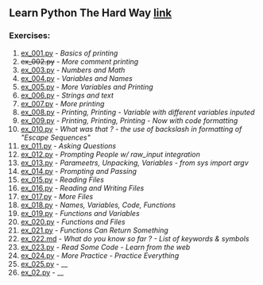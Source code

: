 ## Learn Python The Hard Way [link](https://drive.google.com/open?id=0B3M8S4hNELduMG9pLU9UcmdwVGM)

### Exercises:
1. [ex_001.py](ex_files/ex_001.py) - _Basics of printing_
2. ~~ex_002.py~~ - _More comment printing_
3. [ex_003.py](ex_files/ex_003.py) - _Numbers and Math_
4. [ex_004.py](ex_files/ex_004.py) - _Variables and Names_
5. [ex_005.py](ex_files/ex_005.py) - _More Variables and Printing_
6. [ex_006.py](ex_files/ex_006.py) - _Strings and text_
7. [ex_007.py](ex_files/ex_007.py) - _More printing_
8. [ex_008.py](ex_files/ex_008.py) - _Printing, Printing - Variable with different variables inputed_
9. [ex_009.py](ex_files/ex_009.py) - _Printing, Printing, Printing - Now with code formatting_
10. [ex_010.py](ex_files/ex_010.py) - _What was that ? - the use of backslash in formatting of "Escape Sequences"_
11. [ex_011.py](ex_files/ex_011.py) - _Asking Questions_
12. [ex_012.py](ex_files/ex_012.py) - _Prompting People w/ raw_input integration_
13. [ex_013.py](ex_files/ex_013.py) - _Parameetrs, Unpacking, Variables - *from sys import argv*_
14. [ex_014.py](ex_files/ex_014.py) - _Prompting and Passing_
15. [ex_015.py](ex_files/ex_015.py) - _Reading Files_
16. [ex_016.py](ex_files/ex_016.py) - _Reading and Writing Files_
17. [ex_017.py](ex_files/ex_017.py) - _More Files_
18. [ex_018.py](ex_files/ex_018.py) - _Names, Variables, Code, Functions_
19. [ex_019.py](ex_files/ex_019.py) - _Functions and Variables_
20. [ex_020.py](ex_files/ex_020.py) - _Functions and Files_
21. [ex_021.py](ex_files/ex_021.py) - _Functions Can Return Something_
22. [ex_022.md](ex_files/ex_022.md) - _What do you know so far ? - *List of keywords & symbols*_ 
23. [ex_023.py](ex_files/ex_023.py) - _Read Some Code - *Learn from the web*_
24. [ex_024.py](ex_files/ex_024.py) - _More Practice - *Practice Everything*_
25. [ex_025.py](ex_files/ex_025.py) - __
26. [ex_02.py](ex_files/ex_02.py) - __